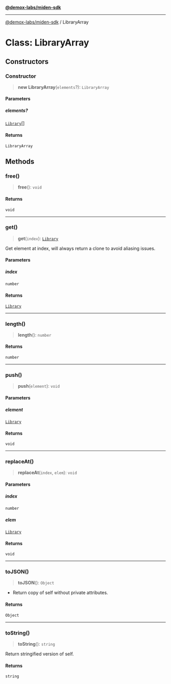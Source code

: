 [**@demox-labs/miden-sdk**](../README.md)

***

[@demox-labs/miden-sdk](../README.md) / LibraryArray

# Class: LibraryArray

## Constructors

### Constructor

> **new LibraryArray**(`elements`?): `LibraryArray`

#### Parameters

##### elements?

[`Library`](Library.md)[]

#### Returns

`LibraryArray`

## Methods

### free()

> **free**(): `void`

#### Returns

`void`

***

### get()

> **get**(`index`): [`Library`](Library.md)

Get element at index, will always return a clone to avoid aliasing issues.

#### Parameters

##### index

`number`

#### Returns

[`Library`](Library.md)

***

### length()

> **length**(): `number`

#### Returns

`number`

***

### push()

> **push**(`element`): `void`

#### Parameters

##### element

[`Library`](Library.md)

#### Returns

`void`

***

### replaceAt()

> **replaceAt**(`index`, `elem`): `void`

#### Parameters

##### index

`number`

##### elem

[`Library`](Library.md)

#### Returns

`void`

***

### toJSON()

> **toJSON**(): `Object`

* Return copy of self without private attributes.

#### Returns

`Object`

***

### toString()

> **toString**(): `string`

Return stringified version of self.

#### Returns

`string`
